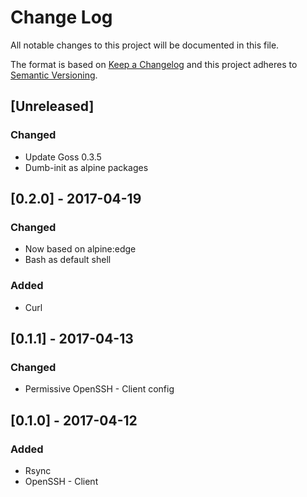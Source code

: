 # Change Log
All notable changes to this project will be documented in this file.

The format is based on [Keep a Changelog](http://keepachangelog.com/)
and this project adheres to [Semantic Versioning](http://semver.org/).

## [Unreleased]
### Changed
- Update Goss 0.3.5
- Dumb-init as alpine packages

## [0.2.0] - 2017-04-19
### Changed
- Now based on alpine:edge
- Bash as default shell

### Added
- Curl

## [0.1.1] - 2017-04-13
### Changed
- Permissive OpenSSH - Client config

## [0.1.0] - 2017-04-12
### Added
- Rsync
- OpenSSH - Client
